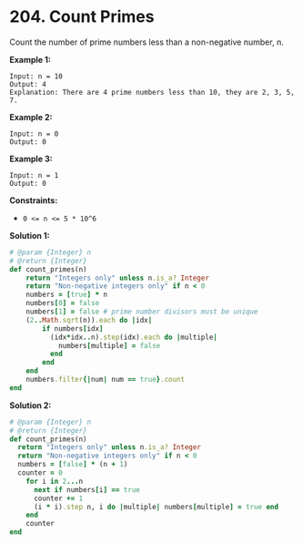 # 204. Count Primes

Count the number of prime numbers less than a non-negative number, n.

**Example 1:**
```
Input: n = 10
Output: 4
Explanation: There are 4 prime numbers less than 10, they are 2, 3, 5, 7.
```
**Example 2:**
```
Input: n = 0
Output: 0
```
**Example 3:**
```
Input: n = 1
Output: 0
```
**Constraints:**
- `0 <= n <= 5 * 10^6`

**Solution 1:**
```ruby
# @param {Integer} n
# @return {Integer}
def count_primes(n)
    return "Integers only" unless n.is_a? Integer
    return "Non-negative integers only" if n < 0
    numbers = [true] * n
    numbers[0] = false
    numbers[1] = false # prime number divisors must be unique
    (2..Math.sqrt(n)).each do |idx|
        if numbers[idx]
          (idx*idx..n).step(idx).each do |multiple|
            numbers[multiple] = false
          end
        end
    end
    numbers.filter{|num| num == true}.count
end
```
**Solution 2:**
```ruby
# @param {Integer} n
# @return {Integer}
def count_primes(n)
  return "Integers only" unless n.is_a? Integer
  return "Non-negative integers only" if n < 0
  numbers = [false] * (n + 1)
  counter = 0
    for i in 2...n
      next if numbers[i] == true
      counter += 1
      (i * i).step n, i do |multiple| numbers[multiple] = true end
    end
    counter
end
```